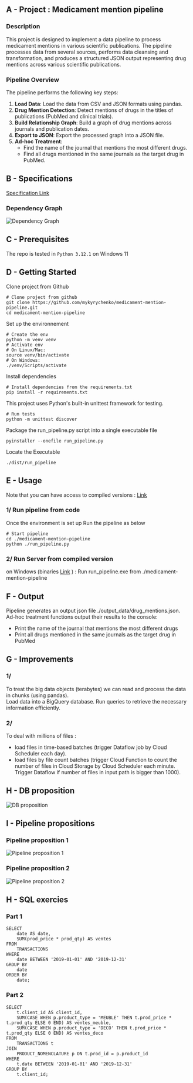 ## A - Project : Medicament mention pipeline

### Description

This project is designed to implement a data pipeline to process medicament mentions in various scientific publications. 
The pipeline processes data from several sources, performs data cleansing and transformation, and produces a structured JSON output representing drug mentions across various scientific publications.

### Pipeline Overview
The pipeline performs the following key steps:
1. **Load Data**: Load the data from CSV and JSON formats using pandas.
2. **Drug Mention Detection**: Detect mentions of drugs in the titles of publications (PubMed and clinical trials).
3. **Build Relationship Graph**: Build a graph of drug mentions across journals and publication dates.
4. **Export to JSON**: Export the processed graph into a JSON file.
5. **Ad-hoc Treatment**:
   - Find the name of the journal that mentions the most different drugs.
   - Find all drugs mentioned in the same journals as the target drug in PubMed.

## B - Specifications

[Specification Link](https://drive.google.com/file/d/1Y_7_3hDEfEffOELyaGGMeAeNSy_tNKzd/view?usp=drive_link)

### Dependency Graph  
![Dependency Graph](docs/dependency_graph.png)

## C - Prerequisites

The repo is tested in `Python 3.12.1` on Windows 11

## D - Getting Started

Clone project from Github
```
# Clone project from github
git clone https://github.com/mykyrychenko/medicament-mention-pipeline.git
cd medicament-mention-pipeline
```
Set up the environnement
```
# Create the env
python -m venv venv
# Activate env
# On Linux/Mac:
source venv/bin/activate
# On Windows:
./venv/Scripts/activate
```
Install dependencies
```
# Install dependencies from the requirements.txt
pip install -r requirements.txt
```
This project uses Python's built-in unittest framework for testing. 
```
# Run tests
python -m unittest discover
```
Package the run_pipeline.py script into a single executable file
```
pyinstaller --onefile run_pipeline.py
```
Locate the Executable
```
./dist/run_pipeline
```

## E - Usage

Note that you can have access to compiled versions : 
[Link](https://github.com/mykyrychenko/medicament-mention-pipeline/releases)

### 1/ Run pipeline from code

Once the environment is set up
Run the pipeline as below
```
# Start pipeline
cd ./medicament-mention-pipeline
python ./run_pipeline.py
```

### 2/ Run Server from compiled version
on Windows (binaries [Link](https://github.com/mykyrychenko/medicament-mention-pipeline/releases)
) :
Run run_pipeline.exe from ./medicament-mention-pipeline

## F - Output
Pipeline generates an output json file ./output_data/drug_mentions.json.  
Ad-hoc treatment functions output their results to the console:
   - Print the name of the journal that mentions the most different drugs
   - Print all drugs mentioned in the same journals as the target drug in PubMed

## G - Improvements

### 1/  
To treat the big data objects (terabytes) we can read and process the data in chunks (using pandas).  
Load data into a BigQuery database. Run queries to retrieve the necessary information efficiently.   

### 2/
To deal with millions of files : 
   - load files in time-based batches (trigger Dataflow job by Cloud Scheduler each day). 
   - load files by file count batches (trigger Cloud Function to count the number of files in Cloud Storage by Cloud Scheduler each minute. Trigger Dataflow if number of files in input path is bigger than 1000).

## H - DB proposition
![DB proposition](docs/DB_proposition.png)

## I - Pipeline propositions
### Pipeline proposition 1  
![Pipeline proposition 1](docs/Pipeline_proposition_1.png)

### Pipeline proposition 2  
![Pipeline proposition 2](docs/Pipeline_proposition_2.png)

## H - SQL exercies 
### Part 1
```
SELECT 
    date AS date,
    SUM(prod_price * prod_qty) AS ventes
FROM 
    TRANSACTIONS
WHERE 
    date BETWEEN '2019-01-01' AND '2019-12-31'
GROUP BY 
    date
ORDER BY 
    date;
```

### Part 2
```
SELECT 
    t.client_id AS client_id,
    SUM(CASE WHEN p.product_type = 'MEUBLE' THEN t.prod_price * t.prod_qty ELSE 0 END) AS ventes_meuble,
    SUM(CASE WHEN p.product_type = 'DECO' THEN t.prod_price * t.prod_qty ELSE 0 END) AS ventes_deco
FROM 
    TRANSACTIONS t
JOIN 
    PRODUCT_NOMENCLATURE p ON t.prod_id = p.product_id
WHERE 
    t.date BETWEEN '2019-01-01' AND '2019-12-31'
GROUP BY 
    t.client_id;
```
